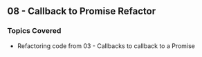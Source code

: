 ## 08 - Callback to Promise Refactor

### Topics Covered

- Refactoring code from 03 - Callbacks to callback to a Promise
